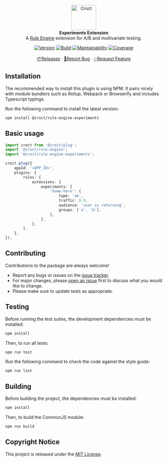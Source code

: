 <p align="center">
    <a href="https://croct.com">
        <img src="https://cdn.croct.io/brand/logo/repo-icon-green.svg" alt="Croct" height="80"/>
    </a>
    <br />
    <strong>Experiments Extension</strong>
    <br />
    A <a href="https://github.com/croct-tech/plug-rule-engine-js">Rule Engine</a> extension for A/B and multivariate testing.
</p>
<p align="center">
    <a href="https://www.npmjs.com/package/@croct/rule-engine-experiments"><img alt="Version" src="https://img.shields.io/npm/v/@croct/rule-engine-experiments" /></a>
    <a href="https://github.com/croct-tech/rule-engine-experiments-js/actions?query=workflow%3AValidations"><img alt="Build" src="https://github.com/croct-tech/rule-engine-experiments-js/workflows/Validations/badge.svg" /></a>
    <a href="https://codeclimate.com/repos/5ec4422d224b7501a000afbc/maintainability"><img alt="Maintainability" src="https://api.codeclimate.com/v1/badges/2da784570594f1f11c56/maintainability" /></a>
    <a href="https://codeclimate.com/repos/5ec4422d224b7501a000afbc/test_coverage"><img alt="Coverage" src="https://api.codeclimate.com/v1/badges/2da784570594f1f11c56/test_coverage" /></a>
    <br />
    <br />
    <a href="https://github.com/croct-tech/rule-engine-experiments-js/releases">📦Releases</a>
    ·
    <a href="https://github.com/croct-tech/rule-engine-experiments-js/issues/new?labels=bug&template=bug-report.md">🐞Report Bug</a>
    ·
    <a href="https://github.com/croct-tech/rule-engine-experiments-js/issues/new?labels=enhancement&template=feature-request.md">✨Request Feature</a>
</p>

## Installation

The recommended way to install this plugin is using NPM. It pairs nicely with module bundlers such as Rollup, Webpack or Browserify and includes Typescript typings.

Run the following command to install the latest version:

```sh
npm install @croct/rule-engine-experiments
```

## Basic usage

```typescript
import croct from '@croct/plug';
import '@croct/rule-engine';
import '@croct/rule-engine-experiments';

croct.plug({
    appId: '<APP_ID>',
    plugins: {
        rules: {
            extensions: {
                experiments: {
                    'home-hero': {
                        type: 'ab',
                        traffic: 0.9,
                        audience: 'user is returning',
                        groups: ['a', 'b'],
                    },
                },
            },
        },
    },
});
```

## Contributing
Contributions to the package are always welcome! 

- Report any bugs or issues on the [issue tracker](https://github.com/croct-tech/rule-engine-experiments-js/issues).
- For major changes, please [open an issue](https://github.com/croct-tech/rule-engine-experiments-js/issues) first to discuss what you would like to change.
- Please make sure to update tests as appropriate.

## Testing

Before running the test suites, the development dependencies must be installed:

```sh
npm install
```

Then, to run all tests:

```sh
npm run test
```

Run the following command to check the code against the style guide:

```sh
npm run lint
```

## Building

Before building the project, the dependencies must be installed:

```sh
npm install
```

Then, to build the CommonJS module:

```sh
npm run build
```

## Copyright Notice

This project is released under the [MIT License](LICENSE).
